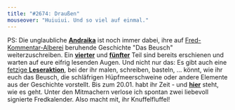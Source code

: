 ```yaml
---
title: "#2674: Draußen"
mouseover: "Huiuiui. Und so viel auf einmal."
---
```


PS: 
Die unglaubliche <a href="http://sabschraika.wordpress.com/"><strong>Andraika</strong></a> ist noch immer dabei, ihre auf <a href="http://www.fonflatter.de/2012/12/20/2649-tellerchen/">Fred-Kommentar-Alberei</a> beruhende Geschichte "Das Beusch" weiterzuschreiben. Ein <a href="http://sabschraika.wordpress.com/2013/01/08/das-beusch-teil-4/"><strong>vierter</strong></a> und <a href="http://sabschraika.wordpress.com/2013/01/12/das-beusch-teil-5/"><strong>fünfter</strong></a> Teil sind bereits erschienen und warten auf eure eifrig lesenden Augen. 
Und nicht nur das: Es gibt auch eine <a href="http://sabschraika.wordpress.com/2013/01/07/leser-aktion-das-beusch/">fetzige <strong>Leseraktion</strong></a>, bei der ihr malen, schreiben, basteln, ... könnt, wie ihr euch das Beusch, die schläfrigen Hüpfmeerschweine oder andere Elemente aus der Geschichte vorstellt. Bis zum 20.01. habt ihr Zeit - und <a href="http://sabschraika.wordpress.com/2013/01/07/leser-aktion-das-beusch/"><strong>hier</strong></a> steht, wie es geht. 
Unter den Mitmachern verlose ich spontan zwei liebevoll signierte Fredkalender. 
Also macht mit, ihr Knuffelfluffel!



